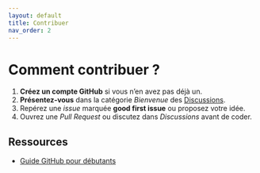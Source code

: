 ```yaml
---
layout: default
title: Contribuer
nav_order: 2
---
```


# Comment contribuer ?

1. **Créez un compte GitHub** si vous n’en avez pas déjà un.  
2. **Présentez‑vous** dans la catégorie *Bienvenue* des [Discussions](https://github.com/ouaisfi/docs/discussions).  
3. Repérez une *issue* marquée **good first issue** ou proposez votre idée.  
4. Ouvrez une *Pull Request* ou discutez dans *Discussions* avant de coder.  

## Ressources
- [Guide GitHub pour débutants](https://docs.github.com/)
